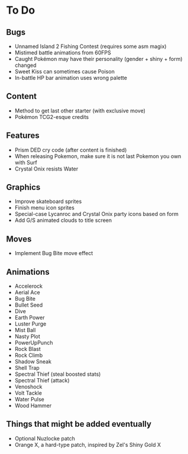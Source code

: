 # To Do

## Bugs

- Unnamed Island 2 Fishing Contest (requires some asm magix)
- Mistimed battle animations from 60FPS
- Caught Pokémon may have their personality (gender + shiny + form) changed
- Sweet Kiss can sometimes cause Poison
- In-battle HP bar animation uses wrong palette

## Content

- Method to get last other starter (with exclusive move)
- Pokémon TCG2-esque credits

## Features

- Prism DED cry code (after content is finished)
- When releasing Pokemon, make sure it is not last Pokemon you own with Surf
- Crystal Onix resists Water

## Graphics

- Improve skateboard sprites
- Finish menu icon sprites
- Special-case Lycanroc and Crystal Onix party icons based on form
- Add G/S animated clouds to title screen

## Moves

- Implement Bug Bite move effect

## Animations

- Accelerock
- Aerial Ace
- Bug Bite
- Bullet Seed
- Dive
- Earth Power
- Luster Purge
- Mist Ball
- Nasty Plot
- PowerUpPunch
- Rock Blast
- Rock Climb
- Shadow Sneak
- Shell Trap
- Spectral Thief (steal boosted stats)
- Spectral Thief (attack)
- Venoshock
- Volt Tackle
- Water Pulse
- Wood Hammer

## Things that might be added eventually

- Optional Nuzlocke patch
- Orange X, a hard-type patch, inspired by Zel's Shiny Gold X